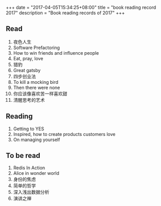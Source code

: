 +++
date = "2017-04-05T15:34:25+08:00"
title = "book reading record 2017"
description = "Book reading records of 2017"
+++

## Read

1. 夜色人生
1. Software Prefactoring
1. How to win friends and influence people
1. Eat, pray, love
1. 猎豹
1. Great gatsby
1. 四步创业法
1. To kill a mocking bird
1. Then there were none
1. 你应该像喜欢苦一样喜欢甜
1. 清醒思考的艺术

## Reading

1. Getting to YES
1. Inspired, how to create products customers love
1. On managing yourself

## To be read
1. Redis In Action
1. Alice in wonder world
1. 身份的焦虑
1. 简单的哲学
1. 深入浅出数据分析
1. 演讲之禅
